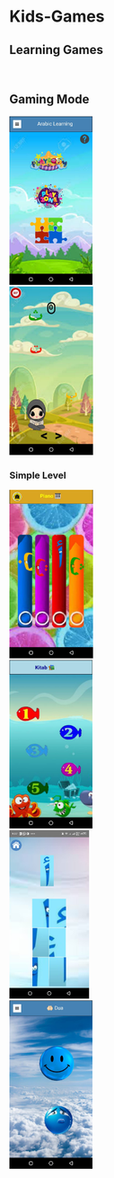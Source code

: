 # Kids-Games

<h2>Learning Games</h2>
<br>
<h2><strong> Gaming Mode </strong></h2>
<img height=" 300px" src="https://github.com/Mishal-Khan/Kids-Games/blob/main/img/c1.jpeg" />

<br>

<img height=" 300px" src="https://github.com/Mishal-Khan/Kids-Games/blob/main/img/c2.jpeg" />

<br>
<h3><strong> Simple Level </strong></h3>
<img height=" 300px" src="https://github.com/Mishal-Khan/Kids-Games/blob/main/img/c3.jpeg" />

<br>

<img height=" 300px" src="https://github.com/Mishal-Khan/Kids-Games/blob/main/img/c4.jpeg" />

<br>

<img height=" 300px" src="https://github.com/Mishal-Khan/Kids-Games/blob/main/img/c5.jpeg" />

<br>

<img height=" 300px" src="https://github.com/Mishal-Khan/Kids-Games/blob/main/img/c6.jpeg" />

<br>

